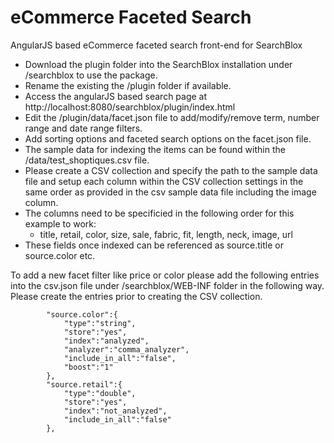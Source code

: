 eCommerce Faceted Search
========================

AngularJS based eCommerce faceted search front-end for SearchBlox

- Download the plugin folder into the SearchBlox installation under /searchblox to use the package. 
- Rename the existing the /plugin folder if available.
- Access the angularJS based search page at http://localhost:8080/searchblox/plugin/index.html
- Edit the /plugin/data/facet.json file to add/modify/remove term, number range and date range filters.
- Add sorting options and faceted search options on the facet.json file. 
- The sample data for indexing the items can be found within the /data/test_shoptiques.csv file.
- Please create a CSV collection and specify the path to the sample data file and setup each column within the CSV collection settings in the same order as provided in the csv sample data file including the image column.
- The columns need to be specificied in the following order for this example to work:
  - title, retail, color, size, sale, fabric, fit, length, neck, image, url
- These fields once indexed can be referenced as source.title or source.color etc.

To add a new facet filter like price or color please add the following entries into the csv.json file under /searchblox/WEB-INF folder in the following way. Please create the entries prior to creating the CSV collection.

            "source.color":{
                "type":"string",
                "store":"yes",
                "index":"analyzed",
                "analyzer":"comma_analyzer",
                "include_in_all":"false",
                "boost":"1"
            },
            "source.retail":{
                "type":"double",
                "store":"yes",
                "index":"not_analyzed",
                "include_in_all":"false"
            },
